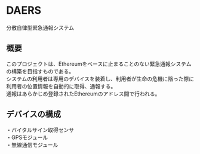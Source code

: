 # DAERS
分散自律型緊急通報システム
 
## 概要
このプロジェクトは、Ethereumをベースに止まることのない緊急通報システムの構築を目指すものである。  
システムの利用者は専用のデバイスを装着し、利用者が生命の危機に陥った際に利用者の位置情報を自動的に取得、通報する。  
通報はあらかじめ登録されたEthereumのアドレス間で行われる。  
 
## デバイスの構成
・バイタルサイン取得センサ  
・GPSモジュール  
・無線通信モジュール  
